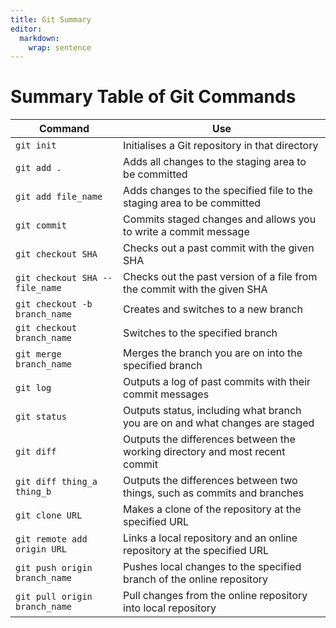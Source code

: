 ```yaml
---
title: Git Summary
editor: 
  markdown: 
    wrap: sentence
---
```


# Summary Table of Git Commands

| Command                         | Use                                                                          |
|---------------------------------|------------------------------------------------------------------------------|
| `git init`                      | Initialises a Git repository in that directory                               |
| `git add .`                     | Adds all changes to the staging area to be committed                         |
| `git add file_name`             | Adds changes to the specified file to the staging area to be committed       |
| `git commit`                    | Commits staged changes and allows you to write a commit message              |
| `git checkout SHA`              | Checks out a past commit with the given SHA                                  |
| `git checkout SHA -- file_name` | Checks out the past version of a file from the commit with the given SHA     |
| `git checkout -b branch_name`   | Creates and switches to a new branch                                         |
| `git checkout branch_name`      | Switches to the specified branch                                             |
| `git merge branch_name`         | Merges the branch you are on into the specified branch                       |
| `git log`                       | Outputs a log of past commits with their commit messages                     |
| `git status`                    | Outputs status, including what branch you are on and what changes are staged |
| `git diff`                      | Outputs the differences between the working directory and most recent commit |
| `git diff thing_a thing_b`      | Outputs the differences between two things, such as commits and branches     |
| `git clone URL`                 | Makes a clone of the repository at the specified URL                         |
| `git remote add origin URL`     | Links a local repository and an online repository at the specified URL       |
| `git push origin branch_name`   | Pushes local changes to the specified branch of the online repository        |
| `git pull origin branch_name`   | Pull changes from the online repository into local repository                |
